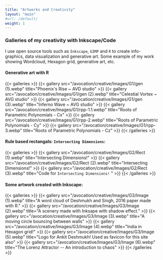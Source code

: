 ```yaml
---
title: "Artworks and Creativity"
layout: "main"
#url: /default/
weight: 1
---
```


### Galleries of my creativity with Inkscape/Code
I use open source tools such as `Inkscape`, `GIMP` and `R` to create info-graphics, data visualization and generative art. Some example of my work showing Wordcloud, Hexagon grid, generative art, etc.

#### Generative art with R
{{< galleries >}}
{{< gallery src="/avocation/creative/Images/G1/gen (1).webp" title="Phoenix's Rise ~ AVD studio" >}}
{{< gallery src="/avocation/creative/Images/G1/gen (2).webp" title="Celestial Vortex ~ AVG studio" >}}
{{< gallery src="/avocation/creative/Images/G1/gen (3).webp" title="Inferno Wave ~ AVG studio" >}}
{{< gallery src="/avocation/creative/Images/G1/rpp-1.1.webp" title="Roots of Parametric Polynomials - Cx" >}}
{{< gallery src="/avocation/creative/Images/G1/rpp-2.webp" title="Roots of Parametric Polynomials - Cy" >}}
{{< gallery src="/avocation/creative/Images/G1/rpp-3.webp" title="Roots of Parametric Polynomials - Cz" >}}
{{< /galleries >}}

#### Rule based rectangals: `Intersecting Dimensions`:
{{< galleries >}}
{{< gallery src="/avocation/creative/Images/G2/Rect (1).webp" title="Intersecting Dimensions!" >}}
{{< gallery src="/avocation/creative/Images/G2/Rect (2).webp" title="Intersecting Dimensions!" >}}
{{< gallery src="/avocation/creative/Images/G2/Rect (3).webp" title="Code for `Intersecting Dimensions!` " >}}
{{< /galleries >}}


#### Some artwork created with Inkscape:
{{< galleries >}}
{{< gallery src="/avocation/creative/Images/G3/Image (1).webp" title="A word cloud of Deshmukh and Singh, 2016 paper made with R." >}}
{{< gallery src="/avocation/creative/Images/G3/Image (2).webp" title="A scenery made with Inksape with shadow effect." >}}
{{< gallery src="/avocation/creative/Images/G3/Image (3).webp" title="A moving circle bouncing between walls" >}}
{{< gallery src="/avocation/creative/Images/G3/Image (4).webp" title="India in Hexagon grid!" >}}
{{< gallery src="/avocation/creative/Images/G3/Image (5).webp" title="Logo for Ankit Deshmukh! Used as favicon for this site also" >}}
{{< gallery src="/avocation/creative/Images/G3/Image (6).webp" title="The Lorenz Attractor -- An introduction to chaos" >}}
{{< /galleries >}}
